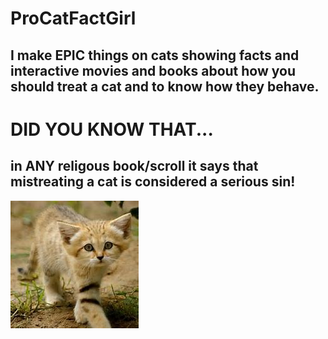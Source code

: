 # ProCatFactGirl

## I make EPIC things on cats showing facts and interactive movies and books about how you should treat a cat and to know how they behave.

# DID YOU KNOW THAT...

## in ANY religous book/scroll                                                                                                              it says that mistreating a cat                                                                                                           is considered a serious sin!

![meow](https://github.com/mewhubHawk/ProCatFactGirl/blob/master/Luna.jpg)
